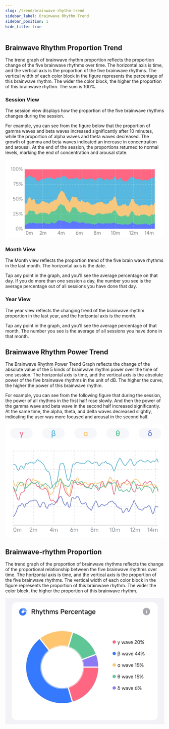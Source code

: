 ```yaml
---
slug: /trend/brainwave-rhythm-trend
sidebar_label: Brainwave Rhythm Trend
sidebar_position: 1
hide_title: true
---
```


## Brainwave Rhythm Proportion Trend

The trend graph of brainwave rhythm proportion reflects the proportion change of the five brainwave rhythms over time. The horizontal axis is time, and the vertical axis is the proportion of the five brainwave rhythms. The vertical width of each color block in the figure represents the percentage of this brainwave rhythm. The wider the color block, the higher the proportion of this brainwave rhythm. The sum is 100%.

### Session View

The session view displays how the proportion of the five brainwave rhythms changes during the session.

For example, you can see from the figure below that the proportion of gamma waves and beta waves increased significantly after 10 minutes, while the proportion of alpha waves and theta waves decreased. The growth of gamma and beta waves indicated an increase in concentration and arousal. At the end of the session, the proportions returned to normal levels, marking the end of concentration and arousal state.

![The trend of brainwave rhythm proportion in the typical meditation state](ImagesL/6.PNG)

### Month View
The Month view reflects the proportion trend of the five brain wave rhythms in the last month. The horizontal axis is the date.

Tap any point in the graph, and you'll see the average percentage on that day. If you do more than one session a day, the number you see is the average percentage out of all sessions you have done that day.

### Year View
The year view reflects the changing trend of the brainwave rhythm proportion in the last year, and the horizontal axis is the month.

Tap any point in the graph, and you'll see the average percentage of that month. The number you see is the average of all sessions you have done in that month.

## Brainwave Rhythm Power Trend

The Brainwave Rhythm Power Trend Graph reflects the change of the absolute value of the 5 kinds of brainwave rhythm power over the time of one session. The horizontal axis is time, and the vertical axis is the absolute power of the five brainwave rhythms in the unit of dB. The higher the curve, the higher the power of this brainwave rhythm.

For example, you can see from the following figure that during the session, the power of all rhythms in the first half rose slowly. And then the power of the gamma wave and beta wave in the second half increased significantly. At the same time, the alpha, theta, and delta waves decreased slightly,  indicating the user was more focused and arousal in the second half.

![Brainwave Rhythm Power Trend](ImagesL/7.png)

## Brainwave-rhythm Proportion

The trend graph of the proportion of brainwave rhythms reflects the change of the proportional relationship between the five brainwave rhythms over time. The horizontal axis is time, and the vertical axis is the proportion of the five brainwave rhythms. The vertical width of each color block in the figure represents the proportion of this brainwave rhythm. The wider the color block, the higher the proportion of this brainwave rhythm.

![Brainwave-rhythm Proportion](ImagesL/20221104-195743.jpg)